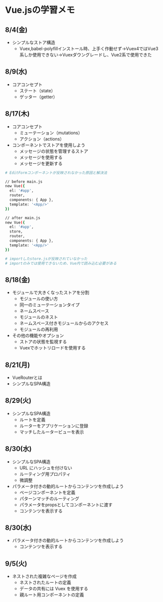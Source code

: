 # Vue.jsの学習メモ

## 8/4(金)
- シンプルなストア構造
  - Vuex,babel-polyfillインストール時、上手く作動せず→Vuex4ではVue3系しか使用できない→Vuexダウングレードし、Vue2系で使用できた

## 8/9(水)
- コアコンセプト
  - ステート（state）
  - ゲッター（getter）

## 8/17(木)
- コアコンセプト
  - ミューテーション（mutations）
  - アクション（actions）
- コンポーネントでストアを使用しよう
  - メッセージの状態を管理するストア
  - メッセージを使用する
  - メッセージを更新する
``` bash
# EditFormコンポーネントが反映されなかった原因と解決法

// before main.js
new Vue({
  el: '#app',
  router,
  components: { App },
  template: '<App/>'
})

// after main.js
new Vue({
  el: '#app',
  store,
  router,
  components: { App },
  template: '<App/>'
})

# importしたstore.jsが反映されていなかった
# importのみでは使用できないため、Vue内で読み込む必要がある
``` 

## 8/18(金)
- モジュールで大きくなったストアを分割
  - モジュールの使い方
  - 同一のミューテーションタイプ
  - ネームスペース
  - モジュールのネスト
  - ネームスペース付きモジュールからのアクセス
  - モジュールの再利用
- その他の機能やオプション
  - ストアの状態を監視する
  - Vuexでホットリロードを使用する

## 8/21(月)
- VueRouterとは
- シンプルなSPA構造

## 8/29(火)
- シンプルなSPA構造
  - ルートを定義
  - ルーターをアプリケーションに登録
  - マッチしたルータービューを表示

## 8/30(水)
- シンプルなSPA構造
  - URL にハッシュを付けない
  - ルーティング用プロパティ
  - 微調整
- パラメータ付きの動的ルートからコンテンツを作成しよう
  - ページコンポーネントを定義
  - パターンマッチのルーティング
  - パラメータをpropsとしてコンポーネントに渡す
  - コンテンツを表示する

## 8/30(水)
- パラメータ付きの動的ルートからコンテンツを作成しよう
  - コンテンツを表示する

## 9/5(火)
- ネストされた複雑なページを作成
  - ネストされたルートの定義
  - データの共有には Vuex を使用する
  - 親ルート用コンポーネントの定義